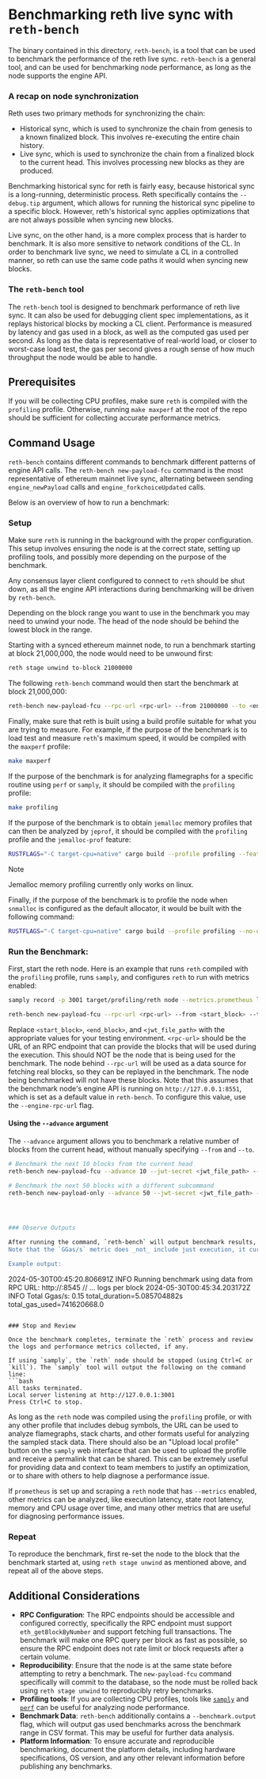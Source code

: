 # Benchmarking reth live sync with `reth-bench`

The binary contained in this directory, `reth-bench`, is a tool that can be used to benchmark the performance of the reth live sync. `reth-bench` is a general tool, and can be used for benchmarking node performance, as long as the node supports the engine API.

### A recap on node synchronization
Reth uses two primary methods for synchronizing the chain:
 * Historical sync, which is used to synchronize the chain from genesis to a known finalized block. This involves re-executing the entire chain history.
 * Live sync, which is used to synchronize the chain from a finalized block to the current head. This involves processing new blocks as they are produced.

Benchmarking historical sync for reth is fairly easy, because historical sync is a long-running, deterministic process.
Reth specifically contains the `--debug.tip` argument, which allows for running the historical sync pipeline to a specific block.
However, reth's historical sync applies optimizations that are not always possible when syncing new blocks.


Live sync, on the other hand, is a more complex process that is harder to benchmark. It is also more sensitive to network conditions of the CL.
In order to benchmark live sync, we need to simulate a CL in a controlled manner, so reth can use the same code paths it would when syncing new blocks.

### The `reth-bench` tool
The `reth-bench` tool is designed to benchmark performance of reth live sync.
It can also be used for debugging client spec implementations, as it replays historical blocks by mocking a CL client.
Performance is measured by latency and gas used in a block, as well as the computed gas used per second.
As long as the data is representative of real-world load, or closer to worst-case load test, the gas per second gives a rough sense of how much throughput the node would be able to handle.

## Prerequisites

If you will be collecting CPU profiles, make sure `reth` is compiled with the `profiling` profile.
Otherwise, running `make maxperf` at the root of the repo should be sufficient for collecting accurate performance metrics.

## Command Usage

`reth-bench` contains different commands to benchmark different patterns of engine API calls.
The `reth-bench new-payload-fcu` command is the most representative of ethereum mainnet live sync, alternating between sending `engine_newPayload` calls and `engine_forkchoiceUpdated` calls.

Below is an overview of how to run a benchmark:

### Setup

Make sure `reth` is running in the background with the proper configuration. This setup involves ensuring the node is at the correct state, setting up profiling tools, and possibly more depending on the purpose of the benchmark.

Any consensus layer client configured to connect to `reth` should be shut down, as all the engine API interactions during benchmarking will be driven by `reth-bench`.

Depending on the block range you want to use in the benchmark you may need to unwind your node.
The head of the node should be behind the lowest block in the range.

Starting with a synced ethereum mainnet node, to run a benchmark starting at block 21,000,000, the node would need to be unwound first:
```bash
reth stage unwind to-block 21000000
```

The following `reth-bench` command would then start the benchmark at block 21,000,000:
```bash
reth-bench new-payload-fcu --rpc-url <rpc-url> --from 21000000 --to <end_block> --jwt-secret <jwt_file_path>
```

Finally, make sure that reth is built using a build profile suitable for what you are trying to measure.
For example, if the purpose of the benchmark is to load test and measure `reth`'s maximum speed, it would be compiled with the `maxperf` profile:
```bash
make maxperf
```

If the purpose of the benchmark is for analyzing flamegraphs for a specific routine using `perf` or `samply`, it should be compiled with the `profiling` profile:
```bash
make profiling
```

If the purpose of the benchmark is to obtain `jemalloc` memory profiles that can then be analyzed by `jeprof`, it should be compiled with the `profiling` profile and the `jemalloc-prof` feature:
```bash
RUSTFLAGS="-C target-cpu=native" cargo build --profile profiling --features "jemalloc-prof,asm-keccak"
```

> [!NOTE]
> Jemalloc memory profiling currently only works on linux.

Finally, if the purpose of the benchmark is to profile the node when `snmalloc` is configured as the default allocator, it would be built with the following
command:
```bash
RUSTFLAGS="-C target-cpu=native" cargo build --profile profiling --no-default-features --features "snmalloc-native,asm-keccak"
```

### Run the Benchmark:
First, start the reth node. Here is an example that runs `reth` compiled with the `profiling` profile, runs `samply`, and configures `reth` to run with metrics enabled:
```bash
samply record -p 3001 target/profiling/reth node --metrics.prometheus localhost:9001 --authrpc.jwt-secret <jwt_file_path>
```

```bash
reth-bench new-payload-fcu --rpc-url <rpc-url> --from <start_block> --to <end_block> --jwt-secret <jwt_file_path>
```

Replace `<start_block>`, `<end_block>`, and `<jwt_file_path>` with the appropriate values for your testing environment. `<rpc-url>` should be the URL of an RPC endpoint that can provide the blocks that will be used during the execution.
This should NOT be the node that is being used for the benchmark. The node behind `--rpc-url` will be used as a data source for fetching real blocks, so they can be replayed in
the benchmark. The node being benchmarked will not have these blocks.
Note that this assumes that the benchmark node's engine API is running on `http://127.0.0.1:8551`, which is set as a default value in `reth-bench`. To configure this value, use the `--engine-rpc-url` flag.

#### Using the `--advance` argument

The `--advance` argument allows you to benchmark a relative number of blocks from the current head, without manually specifying `--from` and `--to`.

```bash
# Benchmark the next 10 blocks from the current head
reth-bench new-payload-fcu --advance 10 --jwt-secret <jwt_file_path> --rpc-url <rpc-url>

# Benchmark the next 50 blocks with a different subcommand
reth-bench new-payload-only --advance 50 --jwt-secret <jwt_file_path> --rpc-url <rpc-url>




### Observe Outputs

After running the command, `reth-bench` will output benchmark results, showing processing speeds and gas usage, which are useful metrics for analyzing the node's performance.
Note that the `GGas/s` metric does _not_ include just execution, it currently measures the total `newPayload` latency, over the total gas used in the block.

Example output:
```
2024-05-30T00:45:20.806691Z  INFO Running benchmark using data from RPC URL: http://<rpc-url>:8545
// ... logs per block
2024-05-30T00:45:34.203172Z  INFO Total Ggas/s: 0.15 total_duration=5.085704882s total_gas_used=741620668.0
```

### Stop and Review

Once the benchmark completes, terminate the `reth` process and review the logs and performance metrics collected, if any.

If using `samply`, the `reth` node should be stopped (using Ctrl+C or `kill`). The `samply` tool will output the following on the command line:
```bash
All tasks terminated.
Local server listening at http://127.0.0.1:3001
Press Ctrl+C to stop.
```
As long as the `reth` node was compiled using the `profiling` profile, or with any other profile that includes debug symbols, the URL can be used to analyze flamegraphs, stack
charts, and other formats useful for analyzing the sampled stack data. There should also be an "Upload local profile" button on the `samply` web interface that can be used to
upload the profile and receive a permalink that can be shared.
This can be extremely useful for providing data and context to team members to justify an optimization, or to share with others to help diagnose a performance issue.

If `prometheus` is set up and scraping a `reth` node that has `--metrics` enabled, other metrics can be analyzed, like execution latency, state root latency, memory and CPU
usage over time, and many other metrics that are useful for diagnosing performance issues.

### Repeat

To reproduce the benchmark, first re-set the node to the block that the benchmark started at, using `reth stage unwind` as mentioned above, and repeat all of the above steps.

## Additional Considerations

- **RPC Configuration**: The RPC endpoints should be accessible and configured correctly, specifically the RPC endpoint must support `eth_getBlockByNumber` and support fetching full transactions. The benchmark will make one RPC query per block as fast as possible, so ensure the RPC endpoint does not rate limit or block requests after a certain volume.
- **Reproducibility**: Ensure that the node is at the same state before attempting to retry a benchmark. The `new-payload-fcu` command specifically will commit to the database, so the node must be rolled back using `reth stage unwind` to reproducibly retry benchmarks.
- **Profiling tools**: If you are collecting CPU profiles, tools like [`samply`](https://github.com/mstange/samply) and [`perf`](https://perf.wiki.kernel.org/index.php/Main_Page) can be useful for analyzing node performance.
- **Benchmark Data**: `reth-bench` additionally contains a `--benchmark.output` flag, which will output gas used benchmarks across the benchmark range in CSV format. This may be useful for further data analysis.
- **Platform Information**: To ensure accurate and reproducible benchmarking, document the platform details, including hardware specifications, OS version, and any other relevant information before publishing any benchmarks.
